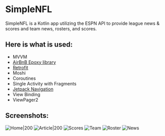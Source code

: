 # SimpleNFL
SimpleNFL is a Kotlin app utilizing the ESPN API to provide league news & scores and team news, rosters, and scores. 

## Here is what is used:
  * MVVM
  * [AirBnB Epoxy library](https://github.com/airbnb/epoxy)
  * [Retrofit](https://square.github.io/retrofit/)
  * Moshi
  * Coroutines
  * Single Activity with Fragments
  * [Jetpack Navigation](https://developer.android.com/guide/navigation/navigation-getting-started)
  * View Binding
  * ViewPager2

## Screenshots:
![Home|200](/screenshots/home.png)
![Article|200](/screenshots/article.png)
![Scores](/screenshots/scores_week_div_rd.png)
![Team](/screenshots/team_chiefs.png)
![Roster](/screenshots/team_chiefs_roster.png)
![News](/screenshots/team_chiefs_news.png)






  
